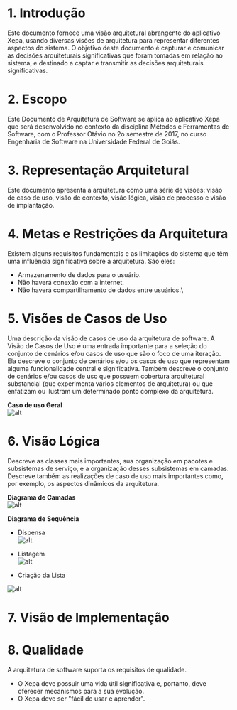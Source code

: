 # 1. Introdução 
Este documento fornece uma visão arquitetural abrangente do aplicativo Xepa, usando diversas visões de arquitetura para representar diferentes aspectos do sistema. O objetivo deste documento é capturar e comunicar as decisões arquiteturais significativas que foram tomadas em relação ao sistema, e destinado a captar e transmitir as decisões arquiteturais significativas.

# 2. Escopo
Este Documento de Arquitetura de Software se aplica ao aplicativo Xepa que será desenvolvido no contexto da disciplina Métodos e Ferramentas de Software, com o Professor Otávio no 2o semestre de 2017, no curso Engenharia de Software na Universidade Federal de Goiás.
  
# 3. Representação Arquitetural 
Este documento apresenta a arquitetura como uma série de visões: visão de caso de uso, visão de contexto, visão lógica, visão de processo e visão de implantação.

# 4. Metas e Restrições da Arquitetura
Existem alguns requisitos fundamentais e as limitações do sistema que têm uma influência significativa sobre a arquitetura. São eles:
- Armazenamento de dados para o usuário.
- Não haverá conexão com a internet.
- Não haverá compartilhamento de dados entre usuários.\

# 5. Visões de Casos de Uso
  Uma descrição da visão de casos de uso da arquitetura de software. A Visão de Casos de Uso é uma entrada importante para a seleção do conjunto de cenários e/ou casos de uso que são o foco de uma iteração. Ela descreve o conjunto de cenários e/ou os casos de uso que representam alguma funcionalidade central e significativa. Também descreve o conjunto de cenários e/ou casos de uso que possuem cobertura arquitetural substancial (que experimenta vários elementos de arquitetura) ou que enfatizam ou ilustram um determinado ponto complexo da arquitetura.

<b>Caso de uso Geral</b>  
![alt](https://github.com/Caua539/chepa/blob/master/docs/img/Casos_De_Uso_Xepa.png)

# 6. Visão Lógica
  Descreve as classes mais importantes, sua organização em pacotes e subsistemas de serviço, e a organização desses subsistemas em camadas. Descreve também as realizações de caso de uso mais importantes como, por exemplo, os aspectos dinâmicos da arquitetura.  

<b>Diagrama de Camadas</b>  
![alt](https://github.com/Caua539/chepa/blob/master/docs/img/UC1_Xepa.png)  
  
<b>Diagrama de Sequência</b>  
- Dispensa  
![alt](https://github.com/Caua539/chepa/blob/master/docs/img/Sequence_Diagram_Dispensa.png)    
    
- Listagem  
![alt](https://github.com/Caua539/chepa/blob/master/docs/img/Sequence_Diagram_Lista.png)   
  
- Criação da Lista  

![alt](https://github.com/Caua539/chepa/blob/master/docs/img/Sequence_Diagram_CriaLista.png)  
  
  
# 7. Visão de Implementação

# 8. Qualidade  
A arquitetura de software suporta os requisitos de qualidade.
- O Xepa deve possuir uma vida útil significativa e, portanto, deve oferecer mecanismos para a sua evolução.  
- O Xepa deve ser "fácil de usar e aprender".  

